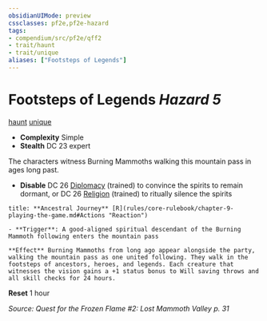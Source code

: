 ```yaml
---
obsidianUIMode: preview
cssclasses: pf2e,pf2e-hazard
tags:
- compendium/src/pf2e/qff2
- trait/haunt
- trait/unique
aliases: ["Footsteps of Legends"]
---
```

# Footsteps of Legends *Hazard 5*  
[haunt](rules/traits/haunt.md "Haunt Hazard Trait")  [unique](rules/traits/unique.md "Unique Rarity Trait")  

- **Complexity** Simple
- **Stealth** DC 23 expert  

The characters witness Burning Mammoths walking this mountain pass in ages long past.

- **Disable** DC 26 [Diplomacy](compendium/skills.md#Diplomacy) (trained) to convince the spirits to remain dormant, or DC 26 [Religion](compendium/skills.md#Religion) (trained) to ritually silence the spirits  

```ad-embed-ability
title: **Ancestral Journey** [R](rules/core-rulebook/chapter-9-playing-the-game.md#Actions "Reaction")

- **Trigger**: A good-aligned spiritual descendant of the Burning Mammoth following enters the mountain pass

**Effect** Burning Mammoths from long ago appear alongside the party, walking the mountain pass as one united following. They walk in the footsteps of ancestors, heroes, and legends. Each creature that witnesses the vision gains a +1 status bonus to Will saving throws and all skill checks for 24 hours.
```

**Reset** 1 hour  

*Source: Quest for the Frozen Flame #2: Lost Mammoth Valley p. 31*